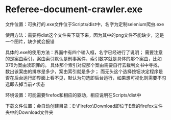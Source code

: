 # Referee-document-crawler.exe

文件位置：可执行的.exe文件位于Scripts/dist中，名字为定制selenium爬虫.exe

使用方法：需要将dist这个文件夹下载下来，因为其中的png文件不能缺少，这是一个图片，缺少就会报错

具体的.exe的使用方法：界面中有四个输入框，名字已经进行了说明；
需要注意的是案由索引，案由索引默认是刑事案件，索引数字就是具体的那个案由，比如376为案由渎职罪的。
具体那个索引对应那个案由需要自行去裁判文书中寻找，数出该案由的排序是多少，案由索引就是多少；
而无头这个选择按钮决定程序是否在后台运行即界面上看不见，默认为勾选即后台运行，如果想可视化则需要不勾选即去掉当前✔状态


环境设置：可能需要firefox和相应的驱动，相应说明在Scripts/dist中

下载文件位置：会自动创建目录：E:\Firefox\Download即位于E盘的firefox文件夹中的Download文件夹
